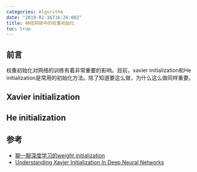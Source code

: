 ```yaml
---
categories: Algorithm
date: "2019-02-16T16:26:00Z"
title: 神经网络中的权重初始化
toc: true
---
```


## 前言

权重初始化对网络的训练有着非常重要的影响。目前，xavier initialization和He initialization是常用的初始化方法。除了知道要这么做，为什么这么做同样重要。


## Xavier initialization

## He initialization

## 参考

* [聊一聊深度学习的weight initialization](https://zhuanlan.zhihu.com/p/25110150)
* [Understanding Xavier Initialization In Deep Neural Networks](https://prateekvjoshi.com/2016/03/29/understanding-xavier-initialization-in-deep-neural-networks/)